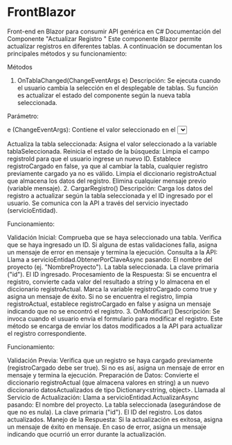 # FrontBlazor
Front-end en Blazor para consumir API genérica en C#
Documentación del Componente "Actualizar Registro "
Este componente Blazor permite actualizar registros en diferentes tablas. A continuación se documentan los principales métodos y su funcionamiento:

Métodos
1. OnTablaChanged(ChangeEventArgs e)
Descripción:
Se ejecuta cuando el usuario cambia la selección en el desplegable de tablas. Su función es actualizar el estado del componente según la nueva tabla seleccionada.

Parámetro:

e (ChangeEventArgs): Contiene el valor seleccionado en el <select>.
Funcionamiento:

Actualiza la tabla seleccionada:
Asigna el valor seleccionado a la variable tablaSeleccionada.
Reinicia el estado de la búsqueda:
Limpia el campo registroId para que el usuario ingrese un nuevo ID.
Establece registroCargado en false, ya que al cambiar la tabla, cualquier registro previamente cargado ya no es válido.
Limpia el diccionario registroActual que almacena los datos del registro.
Elimina cualquier mensaje previo (variable mensaje).
2. CargarRegistro()
Descripción:
Carga los datos del registro a actualizar según la tabla seleccionada y el ID ingresado por el usuario. Se comunica con la API a través del servicio inyectado (servicioEntidad).

Funcionamiento:

Validación Inicial:
Comprueba que se haya seleccionado una tabla.
Verifica que se haya ingresado un ID.
Si alguna de estas validaciones falla, asigna un mensaje de error en mensaje y termina la ejecución.
Consulta a la API:
Llama a servicioEntidad.ObtenerPorClaveAsync pasando:
El nombre del proyecto (ej. "NombreProyecto").
La tabla seleccionada.
La clave primaria ("id").
El ID ingresado.
Procesamiento de la Respuesta:
Si se encuentra el registro, convierte cada valor del resultado a string y lo almacena en el diccionario registroActual.
Marca la variable registroCargado como true y asigna un mensaje de éxito.
Si no se encuentra el registro, limpia registroActual, establece registroCargado en false y asigna un mensaje indicando que no se encontró el registro.
3. OnModificar()
Descripción:
Se invoca cuando el usuario envía el formulario para modificar el registro. Este método se encarga de enviar los datos modificados a la API para actualizar el registro correspondiente.

Funcionamiento:

Validación Previa:
Verifica que un registro se haya cargado previamente (registroCargado debe ser true).
Si no es así, asigna un mensaje de error en mensaje y termina la ejecución.
Preparación de Datos:
Convierte el diccionario registroActual (que almacena valores en string) a un nuevo diccionario datosActualizados de tipo Dictionary<string, object>.
Llamada al Servicio de Actualización:
Llama a servicioEntidad.ActualizarAsync pasando:
El nombre del proyecto.
La tabla seleccionada (asegurándose de que no es nula).
La clave primaria ("id").
El ID del registro.
Los datos actualizados.
Manejo de la Respuesta:
Si la actualización es exitosa, asigna un mensaje de éxito en mensaje.
En caso de error, asigna un mensaje indicando que ocurrió un error durante la actualización.